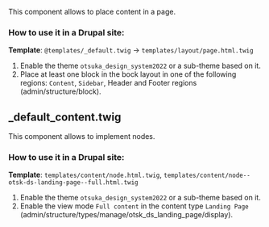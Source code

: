 This component allows to place content in a page.

### How to use it in a Drupal site:
**Template**: `@templates/_default.twig` -> `templates/layout/page.html.twig`
1. Enable the theme `otsuka_design_system2022` or a sub-theme based on it.
2. Place at least one block in the bock layout in one of the following regions: `Content`, `Sidebar`, Header and Footer regions (admin/structure/block).

##  _default_content.twig
This component allows to implement nodes.

### How to use it in a Drupal site:
**Template**: `templates/content/node.html.twig`, `templates/content/node--otsk-ds-landing-page--full.html.twig`
1. Enable the theme `otsuka_design_system2022` or a sub-theme based on it.
2. Enable the view mode `Full content` in the content type `Landing Page` (admin/structure/types/manage/otsk_ds_landing_page/display).
